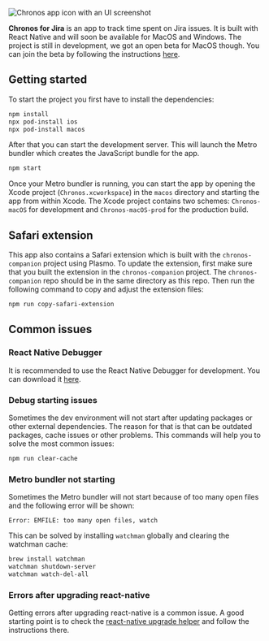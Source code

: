 ![Chronos app icon with an UI screenshot](.github/repo-header.png)

**Chronos for Jira** is an app to track time spent on Jira issues. It is built with React Native and will soon be available for MacOS and Windows.
The project is still in development, we got an open beta for MacOS though.
You can join the beta by following the instructions [here](https://testflight.apple.com/join/mB7ZA6s5).

## Getting started

To start the project you first have to install the dependencies:

```bash
npm install
npx pod-install ios
npx pod-install macos
```

After that you can start the development server.
This will launch the Metro bundler which creates the JavaScript bundle for the app.

```bash
npm start
```

Once your Metro bundler is running, you can start the app by opening the Xcode project (`Chronos.xcworkspace`) in the `macos` directory and starting the app from within Xcode.
The Xcode project contains two schemes: `Chronos-macOS` for development and `Chronos-macOS-prod` for the production build.

## Safari extension

This app also contains a Safari extension which is built with the `chronos-companion` project using Plasmo.
To update the extension, first make sure that you built the extension in the `chronos-companion` project. The `chronos-companion` repo should be in the same directory as this repo. Then run the following command to copy and adjust the extension files:

```bash
npm run copy-safari-extension
```

## Common issues

### React Native Debugger

It is recommended to use the React Native Debugger for development. You can download it [here](https://github.com/jhen0409/react-native-debugger).

### Debug starting issues

Sometimes the dev environment will not start after updating packages or other external dependencies.
The reason for that is that can be outdated packages, cache issues or other problems. This commands will help you to solve the most common issues:

```bash
npm run clear-cache
```

### Metro bundler not starting

Sometimes the Metro bundler will not start because of too many open files and the following error will be shown:

```
Error: EMFILE: too many open files, watch
```

This can be solved by installing `watchman` globally and clearing the watchman cache:

```bash
brew install watchman
watchman shutdown-server
watchman watch-del-all
```

### Errors after upgrading react-native

Getting errors after upgrading react-native is a common issue. A good starting point is to check the [react-native upgrade helper](https://react-native-community.github.io/upgrade-helper/) and follow the instructions there.
